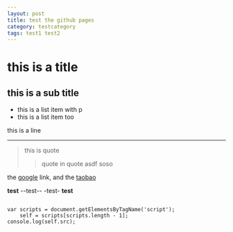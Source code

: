 ```yaml
---
layout: post
title: test the github pages
category: testcategory
tags: test1 test2
---
```



this is a title
================

this is a sub title
-------------------

  - this is a list item
    with p
  - this is a list item too

this is a line

------

> this is quote
>> quote in quote
> > asdf
> soso

the [google][] link, and the [taobao][]

[google]: http://www.google.com/
[taobao]: http://www.taobao.com/

**test**
--test--
-test-
__test__

<code>
var scripts = document.getElementsByTagName('script');
    self = scripts[scripts.length - 1];
console.log(self.src);
</code>
